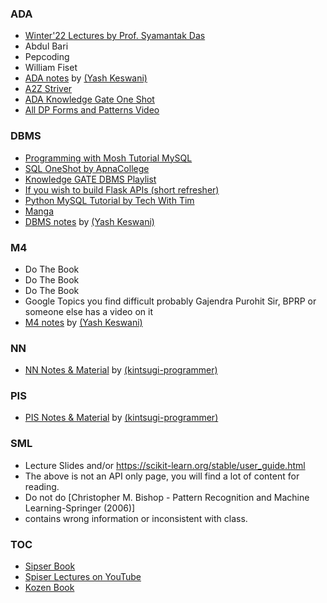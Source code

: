 ### ADA
- [Winter'22 Lectures by Prof. Syamantak Das](https://sites.google.com/iiitd.ac.in/ada22/lectures-section-a)
- Abdul Bari
- Pepcoding
- William Fiset
- [ADA notes](https://yash-keswani.github.io/iiitd_notes/CSE222_ADA/) by [(Yash Keswani)](https://github.com/Yash-Keswani)
- [A2Z Striver](https://www.youtube.com/playlist?list=PLgUwDviBIf0oF6QL8m22w1hIDC1vJ_BHz)
- [ADA Knowledge Gate One Shot](https://www.youtube.com/watch?v=z6DY_YSdyww)
- [All DP Forms and Patterns Video](https://youtu.be/_P33FmWMM_4?feature=shared)

### DBMS
- [Programming with Mosh Tutorial MySQL](https://www.youtube.com/watch?v=7S_tz1z_5bA)
- [SQL OneShot by ApnaCollege](https://youtu.be/hlGoQC332VM?feature=shared)
- [Knowledge GATE DBMS Playlist](https://www.youtube.com/playlist?list=PLmXKhU9FNesR1rSES7oLdJaNFgmuj0SYV)
- [If you wish to build Flask APIs (short refresher)](https://www.youtube.com/watch?v=Jzv3G5iDLvw)
- [Python MySQL Tutorial by Tech With Tim](https://www.youtube.com/playlist?list=PLzMcBGfZo4-l5kVSNVKGO60V6RkXAVtp-)
- [Manga](https://oberstar.eu.org/share/Documents/The-Manga-guide-to-databases.pdf)
- [DBMS notes](https://yash-keswani.github.io/iiitd_notes/CSE202_DBMS/) by [(Yash Keswani)](https://github.com/Yash-Keswani)

### M4
- Do The Book
- Do The Book
- Do The Book
- Google Topics you find difficult probably Gajendra Purohit Sir, BPRP or someone else has a video on it
- [M4 notes](https://drive.google.com/drive/folders/1tjdm1iKImbfemjHfg-14TMKp846RuD_U) by [(Yash Keswani)](https://github.com/Yash-Keswani)

### NN
- [NN Notes & Material](https://github.com/kintsugi-programmer/beWarehouse/tree/main/NN) by [(kintsugi-programmer)](https://github.com/kintsugi-programmer)

### PIS
- [PIS Notes & Material](https://github.com/kintsugi-programmer/beWarehouse/tree/main/PIS) by [(kintsugi-programmer)](https://github.com/kintsugi-programmer)

### SML
- Lecture Slides and/or https://scikit-learn.org/stable/user_guide.html
- The above is not an API only page, you will find a lot of content for reading.
- Do not do [Christopher M. Bishop - Pattern Recognition and Machine Learning-Springer (2006)]
- contains wrong information or inconsistent with class.

### TOC
- [Sipser Book](https://drive.google.com/file/d/1E0WxGTzNJTrv9HeTR67EY659hfAKmiHt/view?usp=sharing)
- [Spiser Lectures on YouTube](https://youtube.com/playlist?list=PLUl4u3cNGP60_JNv2MmK3wkOt9syvfQWY)
- [Kozen Book](https://drive.google.com/file/d/1L9elxZtwFrM7g8hI8xxmL_KoSRTNPpLB/view?usp=sharing)

